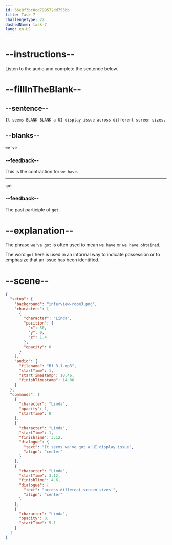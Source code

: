 ```yaml
---
id: 66c8f3bc8cd799572dd753bb
title: Task 7
challengeType: 22
dashedName: task-7
lang: en-US
---
```

<!-- (Audio) Linda: It seems we've got a UI display issue across different screen sizes. -->

# --instructions--

Listen to the audio and complete the sentence below.

# --fillInTheBlank--

## --sentence--

`It seems BLANK BLANK a UI display issue across different screen sizes.`

## --blanks--

`we've`

### --feedback--

This is the contraction for `we have`.

---

`got`

### --feedback--

The past participle of `get`.

# --explanation--

The phrase `we've got` is often used to mean `we have` or `we have obtained`. 

The word `got` here is used in an informal way to indicate possession or to emphasize that an issue has been identified.

# --scene--

```json
{
  "setup": {
    "background": "interview-room3.png",
    "characters": [
      {
        "character": "Linda",
        "position": {
          "x": 50,
          "y": 0,
          "z": 1.4
        },
        "opacity": 0
      }
    ],
    "audio": {
      "filename": "B1_3-1.mp3",
      "startTime": 1,
      "startTimestamp": 10.46,
      "finishTimestamp": 14.06
    }
  },
  "commands": [
    {
      "character": "Linda",
      "opacity": 1,
      "startTime": 0
    },
    {
      "character": "Linda",
      "startTime": 1,
      "finishTime": 3.12,
      "dialogue": {
        "text": "It seems we've got a UI display issue",
        "align": "center"
      }
    },
    {
      "character": "Linda",
      "startTime": 3.12,
      "finishTime": 4.6,
      "dialogue": {
        "text": "across different screen sizes.",
        "align": "center"
      }
    },
    {
      "character": "Linda",
      "opacity": 0,
      "startTime": 5.1
    }
  ]
}
```
